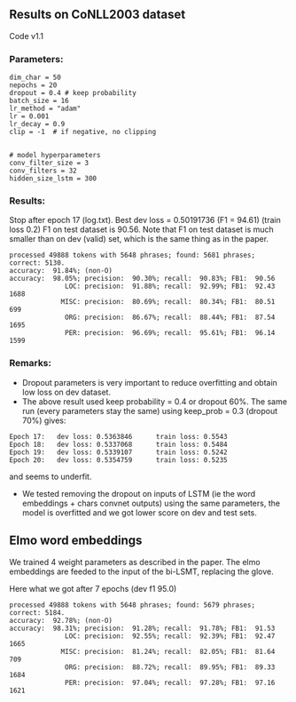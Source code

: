 ## Results on CoNLL2003 dataset

Code v1.1

### Parameters:

```
dim_char = 50
nepochs = 20
dropout = 0.4 # keep probability
batch_size = 16
lr_method = "adam"
lr = 0.001
lr_decay = 0.9
clip = -1  # if negative, no clipping
    

# model hyperparameters
conv_filter_size = 3
conv_filters = 32
hidden_size_lstm = 300
```

### Results:

Stop after epoch 17 (log.txt). Best dev loss = 0.50191736 (F1 = 94.61) (train loss 0.2)
F1 on test dataset is 90.56. Note that F1 on test dataset is much smaller than on dev (valid) set, which is the same thing as in the paper.

```
processed 49888 tokens with 5648 phrases; found: 5681 phrases; correct: 5130.
accuracy:  91.84%; (non-O)
accuracy:  98.05%; precision:  90.30%; recall:  90.83%; FB1:  90.56
              LOC: precision:  91.88%; recall:  92.99%; FB1:  92.43  1688
             MISC: precision:  80.69%; recall:  80.34%; FB1:  80.51  699
              ORG: precision:  86.67%; recall:  88.44%; FB1:  87.54  1695
              PER: precision:  96.69%; recall:  95.61%; FB1:  96.14  1599

```

### Remarks:

- Dropout parameters is very important to reduce overfitting and obtain low loss on dev dataset.
- The above result used keep probability = 0.4 or dropout 60%. The same run (every parameters stay the same) using keep_prob = 0.3 (dropout 70%) gives:

```
Epoch 17:   dev loss: 0.5363846      train loss: 0.5543   
Epoch 18:   dev loss: 0.5337068      train loss: 0.5484
Epoch 19:   dev loss: 0.5339107      train loss: 0.5242
Epoch 20:   dev loss: 0.5354759      train loss: 0.5235
```

and seems to underfit.

- We tested removing the dropout on inputs of LSTM (ie the word embeddings + chars convnet outputs) using the same parameters, the model is overfitted and we got lower score on dev and test sets.


## Elmo word embeddings
We trained 4 weight parameters as described in the paper. The elmo embeddings are feeded to the input of the bi-LSMT, replacing the glove.

Here what we got after 7 epochs (dev f1 95.0)

```
processed 49888 tokens with 5648 phrases; found: 5679 phrases; correct: 5184.
accuracy:  92.78%; (non-O)
accuracy:  98.31%; precision:  91.28%; recall:  91.78%; FB1:  91.53
              LOC: precision:  92.55%; recall:  92.39%; FB1:  92.47  1665
             MISC: precision:  81.24%; recall:  82.05%; FB1:  81.64  709
              ORG: precision:  88.72%; recall:  89.95%; FB1:  89.33  1684
              PER: precision:  97.04%; recall:  97.28%; FB1:  97.16  1621
```